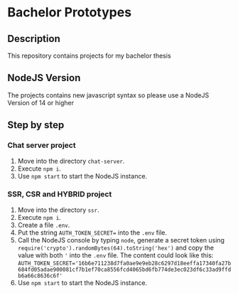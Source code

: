 # Bachelor Prototypes

## Description

This repository contains projects for my bachelor thesis

## NodeJS Version

The projects contains new javascript syntax so please use a NodeJS Version of 14 or higher

## Step by step

### Chat server project

1. Move into the directory `chat-server`.
1. Execute `npm i`.
1. Use `npm start` to start the NodeJS instance.


### SSR, CSR and HYBRID project

1. Move into the directory `ssr`.
1. Execute `npm i`.
1. Create a file `.env`.
1. Put the string `AUTH_TOKEN_SECRET=` into the `.env` file.
1. Call the NodeJS console by typing `node`, generate a secret token using `require('crypto').randomBytes(64).toString('hex')` and copy the value with both `'` into the `.env` file. The content could look like this: `AUTH_TOKEN_SECRET='16b6e711238d7fa0ae9e9eb28c6297d18eeffa17340fa27b684fd05adae900081cf7b1ef70ca8556fcd4065bd6fb774de3ec023df6c33ad9ffdb6a66c8636c6f'`
1. Use `npm start` to start the NodeJS instance.
